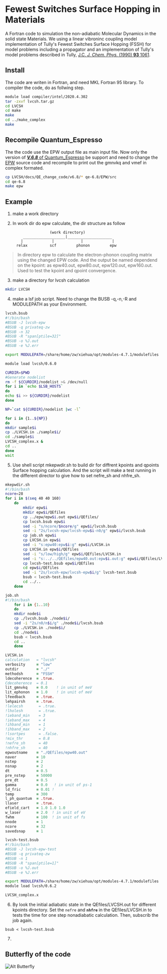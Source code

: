# Fewest Switches Surface Hopping in Materials

A Fortran code to simulation the non-adiabatic Molecular Dynamics in the solid state Materials.
We using a linear vibroninc coupling model implementation of Tully's Fewest Switches Surface Hopping (FSSH) for model problems including
a propagator and an implementation of Tully's model problems described in Tully, [J.C. _J. Chem. Phys._ (1990) **93** 1061](https://aip.scitation.org/doi/abs/10.1063/1.459170).

## Install

The code are writen in Fortran, and need MKL Fortran 95 library. To compiler the code, do as follwing step.

```bash {.line-numbers}
module load compiler/intel/2020.4.302
tar -zxvf lvcsh.tar.gz
cd LVCSH  
cd make  
make    
cd ../make_complex  
make  
```

## Recompile Quantum_Espresso

The the code use the EPW output file as main input file. Now only the version of [***V.6.8*** of Quantum_Espresso](https://github.com/QEF/q-e/releases/tag/qe-6.8) be support and need to change the [EPW](https://epw-code.org/) source code and recompile to print out the gmnvkq and vmef in complex formated.

```bash {.line-numbers}
cp LVCSH/docs/QE_change_code/v6.8/* qe-6.8/EPW/src
cd qe-6.8
make epw
```  

## Example

1. make a work directory  

2. In work dir do epw calculate, the dir structure as follow  

```
                    (work directory)  
        ___________________|____________________
       |             |            |             |     
     relax          scf         phonon         epw 
```  

>In directory epw to calculate the electron-phonon coupling matrix using the changed EPW code. And the output be named dependend on the kpoint: as epw40.out, epw80.out, epw120.out, epw160.out. Used to test the kpoint and qpoint convergence.  

3. make a directory for lvcsh calculation  

```bash
mkdir LVCSH
```

4. make a lsf job script. Need to change the BUSB -q,-n,-R and MODULEPATH as your Environment.   

```bash
lvcsh.bsub
#!/bin/bash
#BSUB -J lvcsh-epw
#BSUB -q privateq-zw
#BSUB -n 32
#BSUB -R "span[ptile=32]"
#BSUB -o %J.out
#BSUB -e %J.err

export MODULEPATH=/share/home/zw/xiehua/opt/modules-4.7.1/modulefiles

module load lvcsh/0.6.0

CURDIR=$PWD
#Generate nodelist
rm -f ${CURDIR}/nodelist >& /dev/null
for i in `echo $LSB_HOSTS`
do
echo $i >> ${CURDIR}/nodelist
done

NP=`cat ${CURDIR}/nodelist |wc -l`

for i in {1..${NP}}
do
mkdir sample$i
cp ./LVCSH.in ./sample$i/
cd ./sample$i
LVCSH_complex.x &
cd ..
done
wait

```

5. Use shell script mkepwdir.sh to build dir for diffrent kpoints and qpoints Surface hopping calculation. And the script will make a test running in the different director to give how to set nefre_sh and nhfre_sh.  

```bash
mkepwdir.sh
#!/bin/bash
ncore=28
for i in $(seq 40 40 160)
    do 
        mkdir epw$i
        mkdir epw$i/QEfiles
        cp ../epw/epw$i.out epw$i/QEfiles/
        cp lvcsh.bsub epw$i
        sed -i "s/ncore/$ncore/g" epw$i/lvcsh.bsub
        sed -i "2s/lvcsh-epw/lvcsh-epw$i-n0/g" epw$i/lvcsh.bsub
        cp job.sh epw$i
        cp LVCSH.in epw$i
        sed -i "s:epw40:epw$i:g" epw$i/LVCSH.in
        cp LVCSH.in epw$i/QEfiles
        sed -i "s/low/high/g" epw$i/QEfiles/LVCSH.in
        sed -i "s:../../QEfiles/epw40.out:epw$i.out:g" epw$i/QEfiles/LVCSH.in
        cp lvcsh-test.bsub epw$i/QEfiles
        cd epw$i/QEfiles
        sed -i "2s/lvcsh-epw/lvcsh-epw$i/g" lvcsh-test.bsub
        bsub < lvcsh-test.bsub
        cd ../..
    done
```  

```bash
job.sh
#!/bin/bash
    for i in {1..10}
    do 
    mkdir node$i
    cp ./lvcsh.bsub ./node$i/
    sed -i "2s/n0/n$i/g" ./node$i/lvcsh.bsub
    cp ./LVCSH.in ./node$i/
    cd ./node$i
    bsub < lvcsh.bsub
    cd ..
    done  
```

```fortran
LVCSH.in
calculation   = "lvcsh"
verbosity     = "low"
outdir        = "./"
methodsh      = "FSSH"
ldecoherence  = .true.
Cdecoherence  = 0.1
lit_gmnvkq    = 0.0    ! in unit of meV
lit_ephonon   = 1.0    ! in unit of meV
lfeedback     = .true.
lehpairsh     = .true.
!lelecsh       = .true.
!lholesh       = .true.
!ieband_min    = 3
!ieband_max    = 4
!ihband_min    = 1
!ihband_max    = 2
!lsortpes      = .false.
!mix_thr       = 0.8
!nefre_sh      = 40
!nhfre_sh      = 40
epwoutname    = "./QEfiles/epw40.out"
naver         = 10
nstep         = 2
nsnap         = 2
dt            = 0.5
pre_nstep     = 50000
pre_dt        = 0.5
gamma         = 0.0   ! in unit of ps-1
ld_fric       = 0.01 !
temp          = 300
l_ph_quantum  = .true.
llaser        = .true.
efield_cart   = 1.0 1.0 1.0
w_laser       = 2.0  ! in unit of eV
fwhm          = 100  ! in unit of fs
nnode         = 1
ncore         = 32
savedsnap     = 1
```  

```bash
lvcsh-test.bsub
#!/bin/bash
#BSUB -J lvcsh-epw-test
#BSUB -q privateq-zw
#BSUB -n 1
#BSUB -R "span[ptile=1]"
#BSUB -o %J.out
#BSUB -e %J.err

export MODULEPATH=/share/home/zw/xiehua/opt/modules-4.7.1/modulefiles
module load lvcsh/0.6.2

LVCSH_complex.x

```  

6. By look the initial adiabatic state in the QEfiles/LVCSH.out for different kpoints directory. Set the `nefre` and **`nhfre`** in the QEfiles/LVCSH.in to tests the time for one step nonadiabatic calculation. Then, subscrib the job again.  

```shell
bsub < lvcsh-test.bsub
```

7. 

## Butterfly of the code

![Alt Butterfly](https://github.com/xh125/MarkdownImage/raw/main/Image/Butterfly-lvcsh.png)
